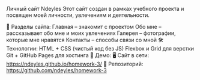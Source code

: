 Личный сайт Ndeyles
Этот сайт создан в рамках учебного проекта и посвящен моей личности, увлечениям и деятельности.

📌 Разделы сайта:
Главная – знакомит с проектом
Обо мне – рассказывает обо мне и моих увлечениях
Галерея – фотографии, которые мне нравятся
Контакты – способы связи со мной
🛠️ Технологии:
HTML + CSS (чистый код без JS)
Flexbox и Grid для верстки
Git + GitHub Pages для хостинга
🔗 Демо:
🖥️ Сайт в сети: https://ndeyles.github.io/homework-3/
📂 Репозиторий: https://github.com/ndeyles/homework-3
